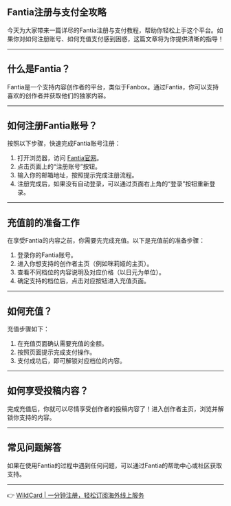 ## Fantia注册与支付全攻略

今天为大家带来一篇详尽的Fantia注册与支付教程，帮助你轻松上手这个平台。如果你对如何注册账号、如何充值支付感到困惑，这篇文章将为你提供清晰的指导！

---

## 什么是Fantia？

Fantia是一个支持内容创作者的平台，类似于Fanbox。通过Fantia，你可以支持喜欢的创作者并获取他们的独家内容。

---

## 如何注册Fantia账号？

按照以下步骤，快速完成Fantia账号注册：

1. 打开浏览器，访问 [Fantia官网](https://fantia.jp/)。
2. 点击页面上的“注册账号”按钮。
3. 输入你的邮箱地址，按照提示完成注册流程。
4. 注册完成后，如果没有自动登录，可以通过页面右上角的“登录”按钮重新登录。

---

## 充值前的准备工作

在享受Fantia的内容之前，你需要先完成充值。以下是充值前的准备步骤：

1. 登录你的Fantia账号。
2. 进入你想支持的创作者主页（例如咪莉娅的主页）。
3. 查看不同档位的内容说明及对应价格（以日元为单位）。
4. 确定支持的档位后，点击对应按钮进入充值页面。

---

## 如何充值？

充值步骤如下：

1. 在充值页面确认需要充值的金额。
2. 按照页面提示完成支付操作。
3. 支付成功后，即可解锁对应档位的内容。

---

## 如何享受投稿内容？

完成充值后，你就可以尽情享受创作者的投稿内容了！进入创作者主页，浏览并解锁你支持的内容。

---

## 常见问题解答

如果在使用Fantia的过程中遇到任何问题，可以通过Fantia的帮助中心或社区获取支持。

---

👉 [WildCard | 一分钟注册，轻松订阅海外线上服务](https://bit.ly/bewildcard)